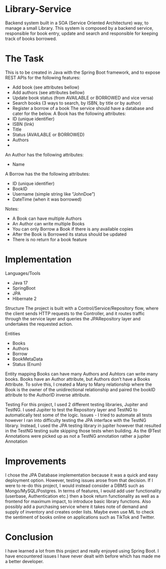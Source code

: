 # Library-Service
Backend system built in a SOA (Service Oriented Architecture) way, to manage a small Library. This system is composed by a backend service, responsible for book entry, update and search and responsible for keeping track of books borrowed.

# The Task
This is to be created in Java with the Spring Boot framework, and to expose REST APIs for the
following features:
- Add book (see attributes bellow)
- Add authors (see attributes bellow)
- Update book status (from AVAILABLE or BORROWED and vice versa)
- Search books (3 ways to search, by ISBN, by title or by author)
- Register a borrow of a book
The service should have a database and cater for the below.
A Book has the following attributes:
- ID (unique identifier)
- ISBN (link)
- Title
- Status (AVAILABLE or BORROWED)
- Authors
- 
An Author has the following attributes:
- Name

A Borrow has the the following attributes:
- ID (unique identifier)
- BookID
- Username (simple string like “JohnDoe”)
- DateTime (when it was borrowed)

Notes:
- A Book can have multiple Authors
- An Author can write multiple Books
- You can only Borrow a Book if there is any available copies
- After the Book is Borrowed its status should be updated
- There is no return for a book feature

# Implementation

Languages/Tools
- Java 17
- SpringBoot
- JPA
- Hibernate 2

Structure
The project is built with a Control/Service/Repository flow, where the client sends HTTP requests to the Controller, and it routes traffic through the service layer and queries the JPARepository layer and undertakes the requested action.

Entities
- Books
- Authors
- Borrow
- BookMetaData
- Status (Enum)

Entity mapping 
Books can have many Authors and Auhtors can write many books. Books have an Author attribute, but Authors don’t have a Books Attribute. 
To solve this, I created a Many to Many relationship where the Book is the owner of the unidirectional relationship and paired the bookID attribute to the AuthorID inverse attribute. 

Testing
For this project, I used 2 different testing libraries, Jupiter and TestNG. I used Jupiter to test the Repository layer and TestNG to automatically test some of the logic.
  Issues - I tried to automate all tests however I ran into difficulty testing the JPA interface with the TestNG library. Instead, I used the JPA testing library in jupiter however that resulted in the TestNG testing suite skipping those tests when building. As the @Test Annotations were picked up as not a TestNG annotation rather a jupiter Annotation

# Improvements 
I chose the JPA Database implementation because it was a quick and easy deployment option. However, testing issues arose from that decision. If I were to re-do this project, I would instead consider a DBMS such as Mongo/MySQL/Postgres. 
In terms of features, I would add user functionality (userbase, Authentication etc.) then a book return functionality as well as a frontend for maximum impact, to introduce basic library functions. 
Also possibly add a purchasing service where it takes note of demand and supply of inventory and creates order lists. Maybe even use ML to check the sentiment of books online on applications such as TikTok and Twitter. 

# Conclusion
I have learned a lot from this project and really enjoyed using Spring Boot. I have encountered issues I have never dealt with before which has made me a better developer. 

